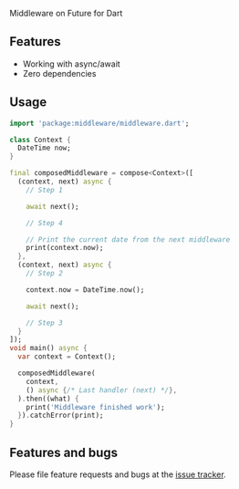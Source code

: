 Middleware on Future for Dart

## Features 
- Working with async/await
- Zero dependencies

## Usage

```dart
import 'package:middleware/middleware.dart';

class Context {
  DateTime now;
}

final composedMiddleware = compose<Context>([
  (context, next) async {
    // Step 1

    await next();

    // Step 4

    // Print the current date from the next middleware
    print(context.now);
  },
  (context, next) async {
    // Step 2

    context.now = DateTime.now();

    await next();

    // Step 3
  }
]);
void main() async {
  var context = Context();

  composedMiddleware(
    context,
    () async {/* Last handler (next) */},
  ).then((what) {
    print('Middleware finished work');
  }).catchError(print);
}
```

## Features and bugs

Please file feature requests and bugs at the [issue tracker][tracker].

[tracker]: http://example.com/issues/replaceme
